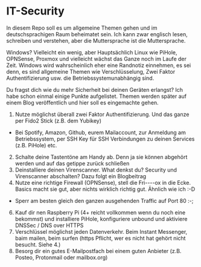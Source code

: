 # IT-Security

In diesem Repo soll es um allgemeine Themen gehen und im deutschsprachigen Raum beheimatet sein. Ich kann zwar englisch lesen, schreiben und verstehen, aber die Muttersprache ist die Muttersprache.

Windows? Vielleicht ein wenig, aber Hauptsächlich Linux wie PiHole, OPNSense, Proxmox und vielleicht wächst das Ganze noch im Laufe der Zeit. Windows wird wahrscheinlich eher eine Randnotiz einnehmen, es sei denn, es sind allgemeine Themen wie Verschlüsselung, Zwei Faktor Authentifizierung usw. die Betriebssystemunabhängig sind.

Du fragst dich wie du mehr Sicherheit bei deinen Geräten erlangst? Ich habe schon einmal einige Punkte aufgelistet. Themen werden später auf einem Blog veröffentlich und hier soll es eingemachte gehen.

1. Nutze möglichst überall zwei Faktor Authentifizierung. Und das ganze per Fido2 Stick (z.B. dem Yubikey)
  * Bei Spotify, Amazon, Github, eurem Mailaccount, zur Anmeldung am Betriebssystem, per SSH Key für SSH Verbindungen zu deinen Services (z.B. PiHole) etc.
2. Schalte deine Tastentöne am Handy ab. Denn ja sie können abgehört werden und auf das getippe zurück schließen
3. Deinstalliere deinen Virenscanner. What denkst du? Security und Virenscanner abschalten? Dazu folgt ein Blogbeitrag
4. Nutze eine richtige Firewall (OPNSense), stell die Fri----ox in die Ecke. Basics macht sie gut, aber nichts wirklich richtig gut. Ähnlich wie ich :-D
  * Sperr am besten gleich den ganzen ausgehenden Traffic auf Port 80 :-;
6. Kauf dir nen Raspberry Pi (4+ reicht vollkommen wenn du noch eine bekommst) und installiere PiHole, konfiguriere unbound und aktiviere DNSSec / DNS over HTTPS
7. Verschlüssel möglichst jeden Datenverkehr. Beim Instant Messenger, baim mailen, beim surfen (https Pflicht, wer es nicht hat gehört nicht besucht. Siehe 4.)
8. Besorg dir ein gutes E-Mailpostfach bei einem guten Anbieter (z.B. Posteo, Protonmail oder mailbox.org) 
